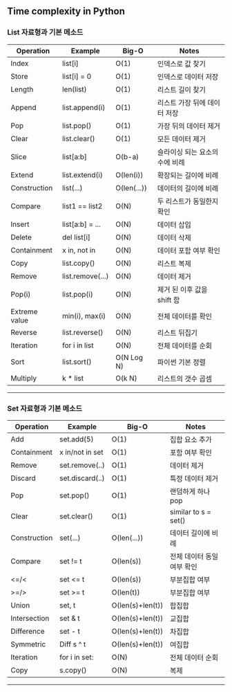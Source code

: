 ## Time complexity in Python

### List 자료형과 기본 메소드

| Operation | Example | Big-O | Notes |
|---|---|---|---|
| Index | list[i] | O(1) | 인덱스로 값 찾기 |
| Store | list[i] = 0 | O(1) | 인덱스로 데이터 저장 |
| Length | len(list) | O(1) | 리스트 길이 찾기 |
| Append | list.append(i) | O(1) | 리스트 가장 뒤에 데이터 저장 |
| Pop | list.pop() | O(1) | 가장 뒤의 데이터 제거 |
| Clear | list.clear() | O(1) | 모든 데이터 제거 |
| Slice | list[a:b] | O(b-a) | 슬라이싱 되는 요소의 수에 비례 |
| Extend | list.extend(i) | O(len(i)) | 확장되는 길이에 비례 |
| Construction | list(...) | O(len(...)) | 데이터의 길이에 비례 |
| Compare | list1 == list2 | O(N) | 두 리스트가 동일한지 확인 |
| Insert | list[a:b] = ... | O(N) | 데이터 삽입 |
| Delete | del list[i] | O(N) | 데이터 삭제 |
| Containment | x in, not in | O(N) | 데이터 포함 여부 확인 |
| Copy | list.copy() | O(N) | 리스트 복제 |
| Remove | list.remove(...) | O(N) | 데이터 제거 |
| Pop(i) | list.pop(i) | O(N) | 제거 된 이후 값을 shift 함 |
| Extreme value | min(i), max(i) | O(N) | 전체 데이터를 확인 |
| Reverse | list.reverse() | O(N) | 리스트 뒤집기 |
| Iteration | for i in list | O(N) | 전체 데이터를 순회 |
| Sort | list.sort() | O(N Log N) | 파이썬 기본 정렬 |
| Multiply | k * list | O(k N) | 리스트의 갯수 곱셈 |
---

### Set 자료형과 기본 메소드

| Operation | Example | Big-O | Notes |
|---|---|---|---|
| Add	| set.add(5) | O(1) | 집합 요소 추가 |
| Containment	| x in/not in set | O(1)	| 포함 여부 확인 |
| Remove	| set.remove(..) | O(1)	| 데이터 제거 |
| Discard	| set.discard(..) | O(1) | 특정 데이터 제거 |
| Pop	| set.pop() | O(1) | 랜덤하게 하나 pop |
| Clear	| set.clear() | O(1) | similar to s = set() |
| Construction	| set(...) | O(len(...)) | 데이터 길이에 비례 |
| Compare	| set != t | O(len(s)) | 전체 데이터 동일 여부 확인 |
| <=/<	| set <= t | O(len(s)) | 부분집합 여부 |
| >=/>	| set >= t | O(len(t)) | 부분집합 여부 |
| Union	| set, t | O(len(s)+len(t)) | 합집합 |
| Intersection	| set & t | O(len(s)+len(t)) | 교집합 |
| Difference	| set - t | O(len(s)+len(t)) | 차집합 |
| Symmetric	| Diff	s ^ t | O(len(s)+len(t)) | 여집합 |
| Iteration	| for i in set: | O(N) | 전체 데이터 순회 |
| Copy	| s.copy() | O(N) | 복제 |
---

